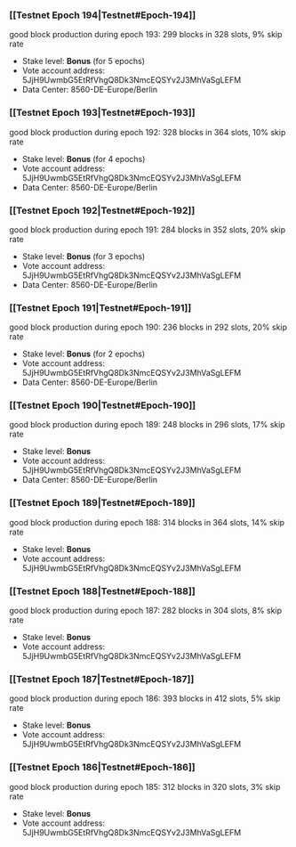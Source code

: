 ### [[Testnet Epoch 194|Testnet#Epoch-194]]
good block production during epoch 193: 299 blocks in 328 slots, 9% skip rate
* Stake level: **Bonus** (for 5 epochs)
* Vote account address: 5JjH9UwmbG5EtRfVhgQ8Dk3NmcEQSYv2J3MhVaSgLEFM
* Data Center: 8560-DE-Europe/Berlin
### [[Testnet Epoch 193|Testnet#Epoch-193]]
good block production during epoch 192: 328 blocks in 364 slots, 10% skip rate
* Stake level: **Bonus** (for 4 epochs)
* Vote account address: 5JjH9UwmbG5EtRfVhgQ8Dk3NmcEQSYv2J3MhVaSgLEFM
* Data Center: 8560-DE-Europe/Berlin
### [[Testnet Epoch 192|Testnet#Epoch-192]]
good block production during epoch 191: 284 blocks in 352 slots, 20% skip rate
* Stake level: **Bonus** (for 3 epochs)
* Vote account address: 5JjH9UwmbG5EtRfVhgQ8Dk3NmcEQSYv2J3MhVaSgLEFM
* Data Center: 8560-DE-Europe/Berlin
### [[Testnet Epoch 191|Testnet#Epoch-191]]
good block production during epoch 190: 236 blocks in 292 slots, 20% skip rate
* Stake level: **Bonus** (for 2 epochs)
* Vote account address: 5JjH9UwmbG5EtRfVhgQ8Dk3NmcEQSYv2J3MhVaSgLEFM
* Data Center: 8560-DE-Europe/Berlin
### [[Testnet Epoch 190|Testnet#Epoch-190]]
good block production during epoch 189: 248 blocks in 296 slots, 17% skip rate
* Stake level: **Bonus**
* Vote account address: 5JjH9UwmbG5EtRfVhgQ8Dk3NmcEQSYv2J3MhVaSgLEFM
* Data Center: 8560-DE-Europe/Berlin
### [[Testnet Epoch 189|Testnet#Epoch-189]]
good block production during epoch 188: 314 blocks in 364 slots, 14% skip rate
* Stake level: **Bonus**
* Vote account address: 5JjH9UwmbG5EtRfVhgQ8Dk3NmcEQSYv2J3MhVaSgLEFM
### [[Testnet Epoch 188|Testnet#Epoch-188]]
good block production during epoch 187: 282 blocks in 304 slots, 8% skip rate
* Stake level: **Bonus**
* Vote account address: 5JjH9UwmbG5EtRfVhgQ8Dk3NmcEQSYv2J3MhVaSgLEFM
### [[Testnet Epoch 187|Testnet#Epoch-187]]
good block production during epoch 186: 393 blocks in 412 slots, 5% skip rate
* Stake level: **Bonus**
* Vote account address: 5JjH9UwmbG5EtRfVhgQ8Dk3NmcEQSYv2J3MhVaSgLEFM
### [[Testnet Epoch 186|Testnet#Epoch-186]]
good block production during epoch 185: 312 blocks in 320 slots, 3% skip rate
* Stake level: **Bonus**
* Vote account address: 5JjH9UwmbG5EtRfVhgQ8Dk3NmcEQSYv2J3MhVaSgLEFM